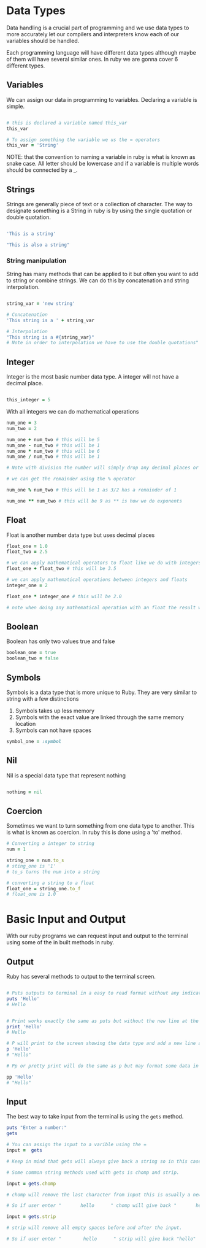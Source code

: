 # Data Types

Data handling is a crucial part of programming and we use data types to more accurately let our compilers and interpreters know each of our variables should be handled.

Each programming language will have different data types although maybe of them will have several similar ones. In ruby we are gonna cover 6 different types.

## Variables

We can assign our data in programming to variables. Declaring a variable is simple.

```ruby

# this is declared a variable named this_var
this_var

# To assign something the variable we us the = operators
this_var = 'String'

```
NOTE: that the convention to naming a variable in ruby is what is known as snake case. All letter should be lowercase and if a variable is multiple words should be connected by a _. 

## Strings

Strings are generally piece of text or a collection of character. The way to designate something is a String in ruby is by using the single quotation or double quotation.

```ruby

'This is a string'

"This is also a string"

```

### String manipulation

String has many methods that can be applied to it but often you want to add to string or combine strings. We can do this by concatenation and string interpolation.

```ruby

string_var = 'new string'

# Concatenation
'This string is a ' + string_var

# Interpolation
"This string is a #{string_var}"
# Note in order to interpolation we have to use the double quotations"
```

## Integer

Integer is the most basic number data type. A integer will not have a decimal place.

```ruby

this_integer = 5

```

With all integers we can do mathematical operations

```ruby
num_one = 3
num_two = 2

num_one + num_two # this will be 5
num_one - num_two # this will be 1
num_one * num_two # this will be 6
num_one / num_two # this will be 1

# Note with division the number will simply drop any decimal places or remainders.

# we can get the remainder using the % operator

num_one % num_two # this will be 1 as 3/2 has a remainder of 1

num_one ** num_two # this will be 9 as ** is how we do exponents
```
## Float

Float is another number data type but uses decimal places

```ruby
float_one = 1.0
float_two = 2.5

# we can apply mathematical operators to float like we do with integers
float_one + float_two # this will be 3.5

# we can apply mathematical operations between integers and floats
integer_one = 2

float_one * integer_one # this will be 2.0

# note when doing any mathematical operation with an float the result will also be a float.
```

## Boolean

Boolean has only two values true and false

```ruby
boolean_one = true
boolean_two = false
```

## Symbols

Symbols is a data type that is more unique to Ruby. They are very similar to string with a few distinctions

1. Symbols takes up less memory
2. Symbols with the exact value are linked through the same memory location
3. Symbols can not have spaces

```ruby
symbol_one = :symbol
```

## Nil

Nil is a special data type that represent nothing

```ruby

nothing = nil

```

## Coercion

Sometimes we want to turn something from one data type to another. This is what is known as coercion. In ruby this is done using a 'to' method.

```ruby
# Converting a integer to string
num = 1

string_one = num.to_s 
# sting_one is '1'
# to_s turns the num into a string

# converting a string to a float
float_one = string_one.to_f
# float_one is 1.0
```
# Basic Input and Output

With our ruby programs we can request input and output to the terminal using some of the in built methods in ruby.

## Output

Ruby has several methods to output to the terminal screen.

```ruby

# Puts outputs to terminal in a easy to read format without any indication of the data type. Great to use for terminal apps. Puts will also put a new line after.
puts 'Hello'
# Hello


# Print works exactly the same as puts but without the new line at the end.
print 'Hello'
# Hello

# P will print to the screen showing the data type and add a new line at the end. Great to use for debugging.
p 'Hello'
# "Hello"

# Pp or pretty print will do the same as p but may format some data in a more readable format. Particularly good for printing arrays and hashes.

pp 'Hello'
# "Hello"
```

## Input

The best way to take input from the terminal is using the `gets` method.

```ruby
puts "Enter a number:"
gets

# You can assign the input to a varible using the =
input =  gets

# Keep in mind that gets will always give back a string so in this case input will be the string that a user enters

# Some common string methods used with gets is chomp and strip.

input = gets.chomp

# chomp will remove the last character from input this is usually a new line character that is generated when the user hits enter in terminal.

# So if user enter "       hello      " chomp will give back "       hello      "   

input = gets.strip

# strip will remove all empty spaces before and after the input.

# So if user enter "        hello      " strip will give back "hello"
```